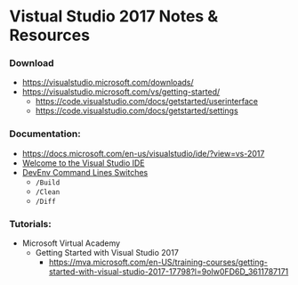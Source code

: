 
Vistual Studio 2017 Notes & Resources
====

### Download
* https://visualstudio.microsoft.com/downloads/
* https://visualstudio.microsoft.com/vs/getting-started/
  * https://code.visualstudio.com/docs/getstarted/userinterface
  * https://code.visualstudio.com/docs/getstarted/settings


### Documentation:
* https://docs.microsoft.com/en-us/visualstudio/ide/?view=vs-2017
* [Welcome to the Visual Studio IDE](https://docs.microsoft.com/en-us/visualstudio/ide/visual-studio-ide?view=vs-2017)
* [DevEnv Command Lines Switches](https://docs.microsoft.com/en-us/visualstudio/ide/reference/devenv-command-line-switches?view=vs-2017)
  * ```/Build```
  * ```/Clean```
  * ```/Diff```


### Tutorials:
* Microsoft Virtual Academy
  * Getting Started with Visual Studio 2017
    * https://mva.microsoft.com/en-US/training-courses/getting-started-with-visual-studio-2017-17798?l=9oIw0FD6D_3611787171


